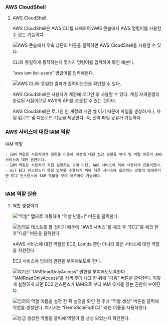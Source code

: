 
### AWS CloudShell

1. AWS CloudShell

	AWS CloudShell은 AWS CLI를 대체하여 AWS 콘솔에서 AWS 명령어를 사용할 수 있는 기능이다. 


	![AWS 콘솔에서 우측 상단의 버튼을 클릭하면 AWS CloudShell을 사용할 수 있다.](https://s3.us-west-2.amazonaws.com/secure.notion-static.com/2628dd74-39d6-448c-8932-382b24169e49/Untitled.png?X-Amz-Algorithm=AWS4-HMAC-SHA256&X-Amz-Content-Sha256=UNSIGNED-PAYLOAD&X-Amz-Credential=AKIAT73L2G45EIPT3X45%2F20230901%2Fus-west-2%2Fs3%2Faws4_request&X-Amz-Date=20230901T103950Z&X-Amz-Expires=3600&X-Amz-Signature=5136363fd0e5c6dfae39eb6ee4b6f6432d4529875d2c4508967366bd079fe662&X-Amz-SignedHeaders=host&x-id=GetObject)


	CLI와 동일하게 동작하는지 몇가지 명령어를 입력하여 확인 해본다.


	“aws iam list-users” 명령어를 입력해본다.


	![AWS CLI와 동일한 결과가 출력되는것을 확인할 수 있다.](https://s3.us-west-2.amazonaws.com/secure.notion-static.com/32967dee-5d2f-47b5-9d19-0e6894c67059/Untitled.png?X-Amz-Algorithm=AWS4-HMAC-SHA256&X-Amz-Content-Sha256=UNSIGNED-PAYLOAD&X-Amz-Credential=AKIAT73L2G45EIPT3X45%2F20230901%2Fus-west-2%2Fs3%2Faws4_request&X-Amz-Date=20230901T103950Z&X-Amz-Expires=3600&X-Amz-Signature=76bbafdc87b38cd5f5f06982dde5025c71fb817f9c90f9862942b8e35c2b1fd4&X-Amz-SignedHeaders=host&x-id=GetObject)


	AWS CloudShell은 사용자가 계정에 로그인 후 사용할 수 있다. 계정 자격증명이 완료된 시점이므로 AWS의 API를 호출할 수 있는 것이다.


	AWS CloudShell은 로그인 한 계정의 개인 쉘 이기 때문에 파일을 생성하거나, 파일 업로드 및 다운로드 기능을 제공한다. 즉, 전역 파일 공유가 가능하다.


### AWS 서비스에 대한 IAM 역할


IAM 역할

	- IAM 역할은 사용자에게 권한을 이용해 계정에 대한 접근 권한을 부여 및 박탈 하듯이 AWS 서비스에 대한 권한이다.
	- IAM 역할은 사용자가 직접 실행하는 것이 아닌, AWS 서비스에 의해 사용되게 만들어졌다.
	- ex) EC2 인스턴스가 특정 업무를 수행하기 위해 다른 서비스에 접근하는 상황이 발생한다면 EC2 인스턴스에 IAM 역할을 부여 해주어야 가능하다.
	- 

### IAM 역할 실습

1. 역할 생성하기

	![“역할” 탭으로 이동하여 “역할 만들기” 버튼을 클릭한다.](https://s3.us-west-2.amazonaws.com/secure.notion-static.com/363aa9b0-19da-43c3-8d82-a8d7bc23e980/Untitled.png?X-Amz-Algorithm=AWS4-HMAC-SHA256&X-Amz-Content-Sha256=UNSIGNED-PAYLOAD&X-Amz-Credential=AKIAT73L2G45EIPT3X45%2F20230901%2Fus-west-2%2Fs3%2Faws4_request&X-Amz-Date=20230901T103952Z&X-Amz-Expires=3600&X-Amz-Signature=728b84f74d20d74cdcdbc965361ae48af43696d375a8c491dcb97adc73a936f6&X-Amz-SignedHeaders=host&x-id=GetObject)


	![임의로 테스트를 할 것이기 때문에 “AWS 서비스”를 체크 후 “EC2”를 체크 한 후”다음” 버튼을 클릭한다.](https://s3.us-west-2.amazonaws.com/secure.notion-static.com/52c3e509-3552-49f5-bb75-0f22d84dd543/Untitled.png?X-Amz-Algorithm=AWS4-HMAC-SHA256&X-Amz-Content-Sha256=UNSIGNED-PAYLOAD&X-Amz-Credential=AKIAT73L2G45EIPT3X45%2F20230901%2Fus-west-2%2Fs3%2Faws4_request&X-Amz-Date=20230901T103952Z&X-Amz-Expires=3600&X-Amz-Signature=f1b2aac15430a13c1f8c79088b8b3196234a07a9c97b0a41d7adaa937513da61&X-Amz-SignedHeaders=host&x-id=GetObject)


	※AWS 서비스에 대한 역할은 EC2, Lamda 뿐만 아니라 많은 서비스에 대한 역할을 지원한다.


	EC2 서비스에 임의의 권한을 부여해보도록 한다.


	![여기선 “IAMReadOnlyAccess” 권한을 부여해보도록한다.
	”IAMReadOnlyAccess”를 검색 후에 체크 한 뒤에 “다음” 버튼을 클릭한다.
	이렇게 설정하게 되면 EC2 인스턴스가 IAM으로 부터 IAM 유저를 읽는 권한이 부여된다.](https://s3.us-west-2.amazonaws.com/secure.notion-static.com/b7859ebb-9b04-4f4e-8341-1511b0a45d81/Untitled.png?X-Amz-Algorithm=AWS4-HMAC-SHA256&X-Amz-Content-Sha256=UNSIGNED-PAYLOAD&X-Amz-Credential=AKIAT73L2G45EIPT3X45%2F20230901%2Fus-west-2%2Fs3%2Faws4_request&X-Amz-Date=20230901T103952Z&X-Amz-Expires=3600&X-Amz-Signature=9f2957d8235032d34b3db76f15d4cebd82de0eb833c23a51ee7a3877fd52c088&X-Amz-SignedHeaders=host&x-id=GetObject)


	![임의의 역할 이름을 설정 한 뒤 설정을 확인 한 후에 “역할 생성” 버튼을 클릭해 역할을 생성한다.
	여기서는 “DemoRoleForEC2” 라는 이름을 사용하였다.](https://s3.us-west-2.amazonaws.com/secure.notion-static.com/5eed4274-e12e-4e2c-bb4d-0c63f08fc037/Untitled.png?X-Amz-Algorithm=AWS4-HMAC-SHA256&X-Amz-Content-Sha256=UNSIGNED-PAYLOAD&X-Amz-Credential=AKIAT73L2G45EIPT3X45%2F20230901%2Fus-west-2%2Fs3%2Faws4_request&X-Amz-Date=20230901T103952Z&X-Amz-Expires=3600&X-Amz-Signature=fd2f0fe82e91cfcf473e683fac5091668b92bd5c9b0296d1955ff38947b080b0&X-Amz-SignedHeaders=host&x-id=GetObject)


	![방금 생성한 역할을 클릭해 역할이 잘 생성 되었는지 확인한다.](https://s3.us-west-2.amazonaws.com/secure.notion-static.com/c8a9f60c-0ecd-45f8-85b2-477bf7e2e184/Untitled.png?X-Amz-Algorithm=AWS4-HMAC-SHA256&X-Amz-Content-Sha256=UNSIGNED-PAYLOAD&X-Amz-Credential=AKIAT73L2G45EIPT3X45%2F20230901%2Fus-west-2%2Fs3%2Faws4_request&X-Amz-Date=20230901T103952Z&X-Amz-Expires=3600&X-Amz-Signature=13f62013c88575626f3e7229c1977ac13a7e16ae5162d4f9aafa94db397f0998&X-Amz-SignedHeaders=host&x-id=GetObject)

